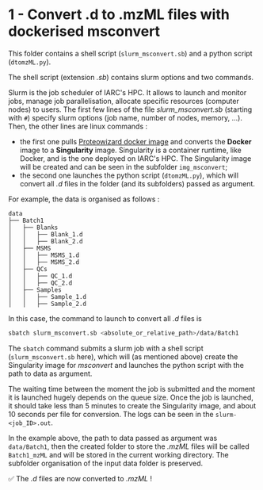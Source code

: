 
# 1 - Convert .d to .mzML files with dockerised msconvert

This folder contains a shell script (<code>slurm_msconvert.sb</code>) and a python script (<code>dtomzML.py</code>).

The shell script (extension _.sb_) contains slurm options and two commands.

Slurm is the job scheduler of IARC's HPC. It allows to launch and monitor jobs, manage job parallelisation, allocate specific resources (computer nodes) to users. The first few lines of the file _slurm_msconvert.sb_ (starting with <code>#</code>) specify slurm options (job name, number of nodes, memory, ...). Then, the other lines are linux commands :
- the first one pulls <a href="https://hub.docker.com/r/chambm/pwiz-skyline-i-agree-to-the-vendor-licenses" target="_blank">Proteowizard docker image</a> and converts the __Docker__ image to a __Singularity__ image. Singularity is a container runtime, like Docker, and is the one deployed on IARC's HPC. The Singularity image will be created and can be seen in the subfolder <code>img_msconvert</code>;
- the second one launches the python script (<code>dtomzML.py</code>), which will convert all _.d_ files in the folder (and its subfolders) passed as argument.

For example, the data is organised as follows :

    data
    ├── Batch1
    │   ├── Blanks
    │   │   ├── Blank_1.d
    │   │   ├── Blank_2.d
    │   ├── MSMS
    │   │   ├── MSMS_1.d
    │   │   ├── MSMS_2.d
    │   ├── QCs
    │   │   ├── QC_1.d
    │   │   ├── QC_2.d
    │   ├── Samples
    │   │   ├── Sample_1.d
    │   │   ├── Sample_2.d

In this case, the command to launch to convert all _.d_ files is
```bash
sbatch slurm_msconvert.sb <absolute_or_relative_path>/data/Batch1
```

The <code>sbatch</code> command submits a slurm job with a shell script (<code>slurm_msconvert.sb</code> here), which will (as mentioned above) create the Singularity image for _msconvert_ and launches the python script with the path to data as argument.

The waiting time between the moment the job is submitted and the moment it is launched hugely depends on the queue size. Once the job is launched, it should take less than 5 minutes to create the Singularity image, and about 10 seconds per file for conversion. The logs can be seen in the <code>slurm-<job_ID>.out</code>.

In the example above, the path to data passed as argument was <code>data/Batch1</code>, then the created folder to store the _.mzML_ files will be called <code>Batch1_mzML</code> and will be stored in the current working directory. The subfolder organisation of the input data folder is preserved.


:white_check_mark: The _.d_ files are now converted to _.mzML_ !


